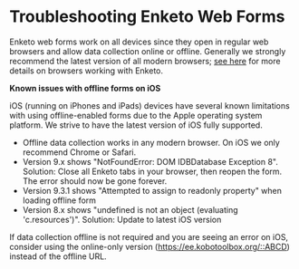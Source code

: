 # Troubleshooting Enketo Web Forms

Enketo web forms work on all devices since they open in regular web browsers and allow data collection online or offline. Generally we strongly recommend the latest version of all modern browsers; [see here](https://github.com/kobotoolbox/enketo-express#browser-support) for more details on browsers working with Enketo.

**Known issues with offline forms on iOS**

iOS (running on iPhones and iPads) devices have several known limitations with using offline-enabled forms due to the Apple operating system platform. We strive to have the latest version of iOS fully supported.

* Offline data collection works in any modern browser. On iOS we only recommend Chrome or Safari.
* Version 9.x shows "NotFoundError: DOM IDBDatabase Exception 8". Solution: Close all Enketo tabs in your browser, then reopen the form. The error should now be gone forever.
* Version 9.3.1 shows "Attempted to assign to readonly property" when loading offline form
* Version 8.x shows "undefined is not an object (evaluating 'c.resources')". Solution: Update to latest iOS version

If data collection offline is not required and you are seeing an error on iOS, consider using the online-only version (https://ee.kobotoolbox.org/::ABCD) instead of the offline URL.
